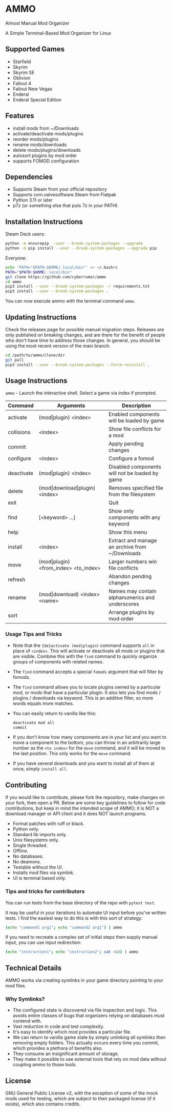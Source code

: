# AMMO

Almost Manual Mod Organizer

A Simple Terminal-Based Mod Organizer for Linux

## Supported Games

- Starfield
- Skyrim
- Skyrim SE
- Oblivion
- Fallout 4
- Fallout New Vegas
- Enderal
- Enderal Special Edition

## Features

- install mods from ~/Downloads
- activate/deactivate mods/plugins
- reorder mods/plugins
- rename mods/downloads
- delete mods/plugins/downloads
- autosort plugins by mod order
- supports FOMOD configuration

## Dependencies

- Supports Steam from your official repository
- Supports com.valvesoftware.Steam from Flatpak
- Python 3.11 or later
- p7z (or something else that puts 7z in your PATH).

## Installation Instructions

Steam Deck users:

```sh
python -m ensurepip --user --break-system-packages --upgrade
python -m pip install --user --break-system-packages --upgrade pip
```

Everyone:

```sh
echo 'PATH="$PATH:$HOME/.local/bin"' >> ~/.bashrc
PATH="$PATH:$HOME/.local/bin"
git clone https://github.com/cyberrumor/ammo
cd ammo
pip3 install --user --break-system-packages -r requirements.txt
pip3 install --user --break-system-packages .
```

You can now execute ammo with the terminal command `ammo`.

## Updating Instructions

Check the releases page for possible manual migration steps.
Releases are only published on breaking changes, and are there
for the benefit of people who don't have time to address those
changes. In general, you should be using the most recent
version of the main branch.

```sh
cd /path/to/ammo/clone/dir
git pull
pip3 install --user --break-system-packages --force-reinstall .
```

## Usage Instructions

`ammo` - Launch the interactive shell. Select a game via index if prompted.

| Command     | Arguments                               | Description |
|-|-|-|
| activate    | (mod\|plugin) \<index>                  | Enabled components will be loaded by game |
| collisions  | \<index>                                | Show file conflicts for a mod |
| commit      |                                         | Apply pending changes |
| configure   | \<index>                                | Configure a fomod |
| deactivate  | (mod\|plugin) \<index>                  | Disabled components will not be loaded by game |
| delete      | (mod\|download\|plugin) \<index>        | Removes specified file from the filesystem |
| exit        |                                         | Quit |
| find        | [\<keyword> ...]                        | Show only components with any keyword |
| help        |                                         | Show this menu |
| install     | \<index>                                | Extract and manage an archive from ~/Downloads |
| move        | (mod\|plugin) \<from_index> \<to_index> | Larger numbers win file conflicts |
| refresh     |                                         | Abandon pending changes |
| rename      | (mod\|download) \<index> \<name>        | Names may contain alphanumerics and underscores |
| sort        |                                         | Arrange plugins by mod order |


### Usage Tips and Tricks

- Note that the `{de}activate (mod|plugin)` command supports `all` in place of `<index>`.
  This will activate or deactivate all mods or plugins that are visible. Combine this
  with the `find` command to quickly organize groups of components with related names.

- The `find` command accepts a special `fomods` argument that will filter by fomods.

- The `find` command allows you to locate plugins owned by a particular mod, or mods
  that have a particular plugin. It also lets you find mods / plugins / downloads via
  keyword. This is an additive filter, so more words equals more matches.

- You can easily return to vanilla like this:
  ```sh
  deactivate mod all
  commit
  ```

- If you don't know how many components are in your list and you want to move a
  component to the bottom, you can throw in an arbitrarily large number as the
  `<to index>` for the `move` command, and it will be moved to the last position.
  This only works for the `move` command.

- If you have several downloads and you want to install all of them at once, simply
  `install all`.


## Contributing

If you would like to contribute, please fork the repository, make changes on your fork, then open a PR. Below are some key guidelines to follow for code contributions, but keep in mind the intended scope of AMMO; it is NOT a download manager or API client and it does NOT launch programs.

- Format patches with ruff or black.
- Python only.
- Standard lib imports only.
- Unix filesystems only.
- Single threaded.
- Offline.
- No databases.
- No deamons.
- Testable without the UI.
- Installs mod files via symlink.
- UI is terminal based only.

### Tips and tricks for contributors

You can run tests from the base directory of the repo with `pytest test`.

It may be useful in your iterations to automate UI input before you've written
tests. I find the easiest way to do this is with this sort of strategy:

```sh
(echo "command1 arg1"; echo "command2 arg1") | ammo
```

If you need to recreate a complex set of initial steps then supply manual input,
you can use input redirection:

```sh
(echo "instruction1"; echo "instruction2"; cat <&0) | ammo
```

## Technical Details

AMMO works via creating symlinks in your game directory pointing to your mod files.

### Why Symlinks?

- The configured state is discovered via file inspection and logic. This avoids
  entire classes of bugs that organizers relying on databases must contend with.
- Vast reduction in code and test complexity.
- It's easy to identify which mod provides a particular file.
- We can return to vanilla game state by simply unlinking all symlinks then
  removing empty folders. This actually occurs every time you commit, which
  provides a plethora of benefits also.
- They consume an insignificant amount of storage.
- They make it possible to use external tools that rely on mod data without
  coupling ammo to those tools.

## License

GNU General Public License v2, with the exception of some of the mock mods used for testing,
which are subject to their packaged license (if it exists), which also contains credits.
